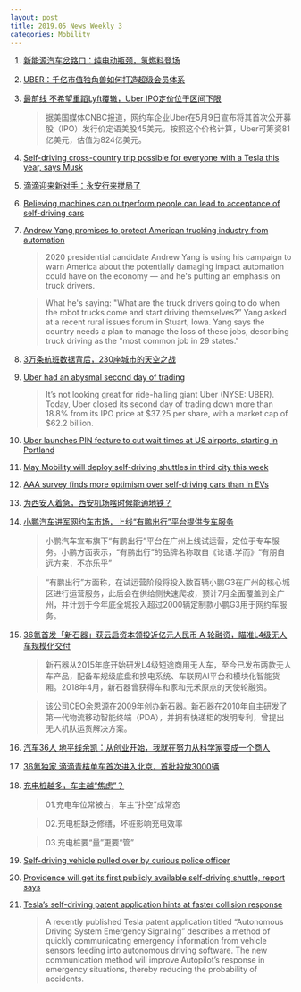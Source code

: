 ```yaml
---
layout: post
title: 2019.05 News Weekly 3
categories: Mobility
---
```


1. [新能源汽车岔路口：纯电动瓶颈，氢燃料登场](https://www.huxiu.com/article/298692.html)

2. [UBER：千亿市值独角兽如何打造超级会员体系](https://36kr.com/p/5202710)

3. [最前线 不希望重蹈Lyft覆辙，Uber IPO定价位于区间下限](https://36kr.com/p/5203045)

    > 据美国媒体CNBC报道，网约车企业Uber在5月9日宣布将其首次公开募股（IPO）发行价定语美股45美元。按照这个价格计算，Uber可筹资81亿美元，估值为824亿美元。

4. [Self-driving cross-country trip possible for everyone with a Tesla this year, says Musk](https://electrek.co/2019/05/09/self-driving-cross-country-trip-everyone-tesla-this-year-musk/)

5. [滴滴迎来新对手：永安行来搅局了](https://www.huxiu.com/article/298747.html)

6. [Believing machines can outperform people can lead to acceptance of self-driving cars](https://www.deccanchronicle.com/technology/in-other-news/120519/believing-machines-can-outperform-people-can-lead-to-acceptance-of-sel.html)

7. [Andrew Yang promises to protect American trucking industry from automation](https://www.axios.com/andrew-yang-automation-american-trucking-industry-018d0ad7-951d-4c59-9f16-2e9cf67b789e.html)

    > 2020 presidential candidate Andrew Yang is using his campaign to warn America about the potentially damaging impact automation could have on the economy — and he's putting an emphasis on truck drivers.

    > What he's saying: "What are the truck drivers going to do when the robot trucks come and start driving themselves?” Yang asked at a recent rural issues forum in Stuart, Iowa. Yang says the country needs a plan to manage the loss of these jobs, describing truck driving as the "most common job in 29 states."

8. [3万条航班数据背后，230座城市的天空之战](https://www.huxiu.com/article/298893.html)

9. [Uber had an abysmal second day of trading](https://techcrunch.com/2019/05/13/uber-stock-day-two/)

    > It’s not looking great for ride-hailing giant Uber (NYSE: UBER). Today, Uber closed its second day of trading down more than 18.8% from its IPO price at $37.25 per share, with a market cap of $62.2 billion.

10. [Uber launches PIN feature to cut wait times at US airports, starting in Portland](https://techcrunch.com/2019/05/13/uber-launches-pin-feature-to-cut-wait-times-at-airports-starting-in-portland/)

11. [May Mobility will deploy self-driving shuttles in third city this week](https://www.autonews.com/mobility-report/may-mobility-will-deploy-self-driving-shuttles-third-city-week)

12. [AAA survey finds more optimism over self-driving cars than in EVs](https://www.greencarreports.com/news/1123023_aaa-survey-finds-more-optimism-over-self-driving-cars-than-in-evs)

13. [为西安人着急，西安机场啥时候能通地铁？](https://www.huxiu.com/article/299301.html)

14. [小鹏汽车进军网约车市场，上线“有鹏出行”平台提供专车服务](https://36kr.com/p/5205163)

    > 小鹏汽车宣布旗下“有鹏出行”平台在广州上线试运营，定位于专车服务。小鹏方面表示，“有鹏出行”的品牌名称取自《论语.学而》“有朋自远方来，不亦乐乎”

    > “有鹏出行”方面称，在试运营阶段将投入数百辆小鹏G3在广州的核心城区进行运营服务，此后会在供给侧快速爬坡，预计7月全面覆盖到全广州，并计划于今年底全城投入超过2000辆定制款小鹏G3用于网约车服务。

15. [36氪首发「新石器」获云启资本领投近亿元人民币 A 轮融资，瞄准L4级无人车规模化交付](https://36kr.com/p/5204345)

    > 新石器从2015年底开始研发L4级短途商用无人车，至今已发布两款无人车产品，配备车规级底盘和换电系统、车联网AI平台和模块化智能货厢。2018年4月，新石器曾获得车和家和元禾原点的天使轮融资。

    > 该公司CEO余恩源在2009年创办新石器。新石器在2010年自主研发了第一代物流移动智能终端（PDA），并拥有快递柜的发明专利，曾提出无人机队运货解决方案。

16. [汽车36人 地平线余凯：从创业开始，我就在努力从科学家变成一个商人](https://36kr.com/p/5204865)

17. [36氪独家 滴滴青桔单车首次进入北京，首批投放3000辆](https://36kr.com/p/5204789)

18. [充电桩越多，车主越“焦虑”？](https://36kr.com/p/5204466)

    > 01.充电车位常被占，车主“扑空”成常态

    > 02.充电桩缺乏修缮，坏桩影响充电效率

    > 03.充电桩要“量”更要“管”

19. [Self-driving vehicle pulled over by curious police officer](https://www.wpri.com/news/local-news/providence/self-driving-vehicle-pulled-over-by-curious-police-officer/2004006849)

20. [Providence will get its first publicly available self-driving shuttle, report says](https://www.cnet.com/roadshow/news/providence-ri-self-driving-shuttle-may-mobility/)

21. [Tesla’s self-driving patent application hints at faster collision response](https://www.teslarati.com/tesla-self-driving-patent-emergency-signal/)

    > A recently published Tesla patent application titled “Autonomous Driving System Emergency Signaling” describes a method of quickly communicating emergency information from vehicle sensors feeding into autonomous driving software. The new communication method will improve Autopilot’s response in emergency situations, thereby reducing the probability of accidents.